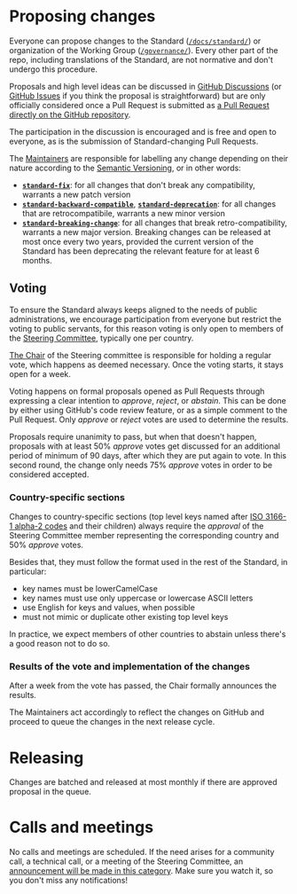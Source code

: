 # Proposing changes

Everyone can propose changes to the Standard ([`/docs/standard/`](/docs/standard/)) or organization of the
Working Group ([`/governance/`](/governance/)).  Every other part of the repo, including
translations of the Standard, are not normative and don't undergo this procedure.

Proposals and high level ideas can be discussed in [GitHub
Discussions](https://github.com/publiccodeyml/publiccode.yml/discussions) (or [GitHub
Issues](https://github.com/publiccodeyml/publiccode.yml/issues) if you think the proposal is
straightforward) but are only officially considered once a Pull Request is submitted as [a Pull
Request directly on the GitHub repository](https://github.com/publiccodeyml/publiccode.yml/pulls).

The participation in the discussion is encouraged and is free and open to everyone, as is the
submission of Standard-changing Pull Requests.

The [Maintainers](https://github.com/orgs/publiccodeyml/teams/steering-committee) are responsible
for labelling any change depending on their nature according to the [Semantic
Versioning](https://semver.org/), or in other words:

* [**`standard-fix`**](https://github.com/publiccodeyml/publiccode.yml/labels/standard-fix): for all
  changes that don't break any compatibility, warrants a new patch version
* [**`standard-backward-compatible`**](https://github.com/publiccodeyml/publiccode.yml/labels/standard-backward-compatible),
[**`standard-deprecation`**](https://github.com/publiccodeyml/publiccode.yml/labels/standard-deprecation):
  for all changes that are retrocompatibile, warrants a new minor version
* [**`standard-breaking-change`**](https://github.com/publiccodeyml/publiccode.yml/labels/standard-breaking-change):
  for all changes that break retro-compatibility, warrants a new major version.
  Breaking changes can be released at most once every two years, provided the current
  version of the Standard has been deprecating the relevant feature for at least 6 months.
  
## Voting

To ensure the Standard always keeps aligned to the needs of public administrations, we encourage
participation from everyone but restrict the voting to public servants, for this reason voting is
only open to members of the [Steering Committee](charter.md#steering-commitee-publiccodeymlsteering-committee),
typically one per country.

[The Chair](charter.md#roles-and-duties)  of the Steering committee is responsible for holding a
regular vote, which happens as deemed necessary. Once the voting starts, it stays open for a week.

Voting happens on formal proposals opened as Pull Requests through expressing a clear intention to
*approve*, *reject*, or *abstain*.  This can be done by either using GitHub's code review feature,
or as a simple comment to the Pull Request.  Only *approve* or *reject* votes are used to determine
the results.

Proposals require unanimity to pass, but when that doesn't happen, proposals with at least 50%
*approve* votes get discussed for an additional period of minimum of 90 days, after which they are
put again to vote. In this second round, the change only needs 75% *approve* votes in order to be
considered accepted.

### Country-specific sections

Changes to country-specific sections (top level keys named after [ISO 3166-1 alpha-2
codes](https://en.wikipedia.org/wiki/ISO_3166-1_alpha-2) and their children) always require the
*approval* of the Steering Committee member representing the corresponding country and 50% *approve*
votes.

Besides that, they must follow the format used in the rest of the Standard, in particular:
* key names must be lowerCamelCase
* key names must use only uppercase or lowercase ASCII letters
* use English for keys and values, when possible
* must not mimic or duplicate other existing top level keys

In practice, we expect members of other countries to abstain unless there's a good reason not to do
so.

### Results of the vote and implementation of the changes

After a week from the vote has passed, the Chair formally announces the results.

The Maintainers act accordingly to reflect the changes on GitHub and proceed to queue the changes in
the next release cycle.

# Releasing

Changes are batched and released at most monthly if there are approved proposal in the queue.

# Calls and meetings

No calls and meetings are scheduled. If the need arises for a community call, a technical call, or a
meeting of the Steering Committee, an [announcement will be made in this
category](https://github.com/publiccodeyml/publiccode.yml/discussions/categories/announcements).
Make sure you watch it, so you don't miss any notifications!
